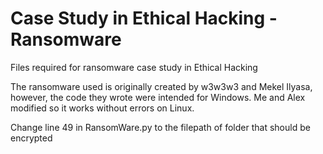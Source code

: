 # Case Study in Ethical Hacking - Ransomware
Files required for ransomware case study in Ethical Hacking

The ransomware used is originally created by w3w3w3 and Mekel Ilyasa, however, the code they wrote were intended for Windows. Me and Alex modified so it works without errors on Linux.

Change line 49 in RansomWare.py to the filepath of folder that should be encrypted

